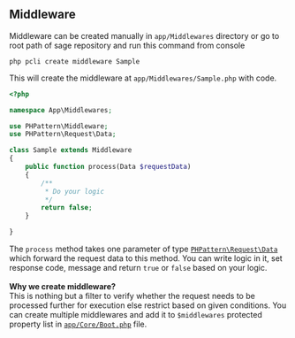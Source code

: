 ## Middleware
Middleware can be created manually in `app/Middlewares` directory or go to root path of sage repository and run this command from console
```
php pcli create middleware Sample 
```
This will create the middleware at `app/Middlewares/Sample.php` with code.
```php
<?php

namespace App\Middlewares;

use PHPattern\Middleware;
use PHPattern\Request\Data;

class Sample extends Middleware
{
    public function process(Data $requestData)
    {
        /**
         * Do your logic
         */
        return false;
    }

}   
```
The `process` method takes one parameter of type [`PHPattern\Request\Data`](https://github.com/amsify42/phpattern/blob/master/src/Request/Data.php) which forward the request data to this method. You can write logic in it, set response code, message and return `true` or `false` based on your logic.
<br/>
<br/>
**Why we create middleware?**
<br/>
This is nothing but a filter to verify whether the request needs to be processed further for execution else restrict based on given conditions. You can create multiple middlewares and add it to `$middlewares` protected property list in [`app/Core/Boot.php`](https://github.com/amsify42/phpframe/blob/master/app/Core/Boot.php) file.

